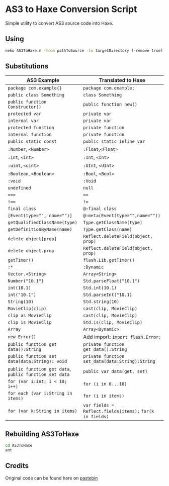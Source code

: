 ﻿AS3 to Haxe Conversion Script
======================================

Simple utility to convert AS3 source code into Haxe.

Using
------

```bash
neko AS3ToHaxe.n -from pathToSource -to targetDirectory [-remove true]
```

Substitutions
--------------------

| AS3 Example                    | Translated to Haxe           |
|--------------------------------|------------------------------|
| `package com.example{}`        | `package com.example;`       |
| `public class Something`       | `class Something`            |
| `public function Constructor()`| `public function new()`      |
| `protected var`                | `private var`                |
| `internal var`                 | `private var `               |
| `protected function`           | `private function`           |
| `internal function`            | `private function `          |
| `public static const`          | `public static inline var`   |
| `:Number`, `<Number>`          | `:Float`,`<Float>`           |
| `:int`, `<int>`                | `:Int`, `<Int>`              |
| `:uint`, `<uint>`              | `:UInt`, `<UInt>`            |
| `:Boolean`, `<Boolean>`        | `:Bool`, `<Bool>`            |
| `:void`                        | `:Void`                      |
| `undefined`                    | `null`                       |
| `===`                          | `==`                         |
| `!==`                          | `!=`                         |
| `final class`                  | `@:final class`              |
| `[Event(type="", name="")]`    | `@:meta(Event(type="",name=""))` |
| `getQualifiedClassName(type)`  | `Type.getClassName(type)`    |
| `getDefinitionByName(name)`    | `Type.getClass(name)`        |
| `delete object[prop]`          | `Reflect.deleteField(object, prop)` |
| `delete object.prop`           | `Reflect.deleteField(object, prop)` |
| `getTimer()`                   | `flash.Lib.getTimer()`       |
| `:*`                           | `:Dynamic`                   |
| `Vector.<String>`              | `Array<String>`              |
| `Number("10.1")`               | `Std.parseFloat("10.1")`     |
| `int(10.1)`                    | `Std.int(10.1)`              |
| `int("10.1")`                  | `Std.parseInt("10.1)`        |
| `String(10)`                   | `Std.string(10)`             |
| `MovieClip(clip)`              | `cast(clip, MovieClip)`      |
| `clip as MovieClip`            | `cast(clip, MovieClip)`      |
| `clip is MovieClip`            | `Std.is(clip, MovieClip)`    |
| `Array`                        | `Array<Dynamic>`             |
| `new Error()`                  | Add import: `import flash.Error;`   |
| `public function get data():String` | `private function get_data():String` |
| `public function set data(data:String): void` | `private function set_data(data:String):String` |
| `public function get data`, `public function set data` | `public var data(get, set)` |
| `for (var i:int; i < 10; i++)` | `for (i in 0...10)`          |
| `for each (var i:String in items)` | `for (i in items)`       |
| `for (var k:String in items)`  | `var fields = Reflect.fields(items);` `for(k in fields)`


Rebuilding AS3ToHaxe
--------------------

```bash
cd AS3ToHaxe
ant
```

Credits
-------

Original code can be found here on [pastebin](http://pastebin.com/s0VccheL)
